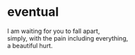 # eventual
I am waiting for you to fall apart,  
simply, with the pain including everything,  
a beautiful hurt.